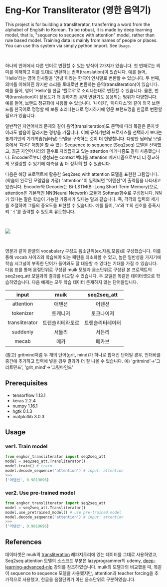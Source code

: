 # Eng-Kor Transliterator (영한 음역기)

This project is for building a transliterator, transferring a word from the alphabet of Englsih to Korean. To be robust, it is made by deep learning model, that is, "sequence to sequence with attention" model, rather than rule based model. Training data is mainly from names of people or places. You can use this system via simply python import. See `Usage`.

<br>

하나의 언어에서 다른 언어로 변환할 수 있는 방식이 2가지가 있습니다. 첫 번째로는 의미를 이해하고 이를 토대로 변환하는 번역(translation)이 있습니다. 예를 들어, 'Hello'라는 영어 인사말을 '안녕'이라는 한국어 인사말로 변환할 수 있습니다. 두 번째, 의미를 이해하진 않지만 소리를 토대로만 변환하는 음역(transliteration)이 있습니다. 예를 들어, 영어 'Hello'를 한글 '헬로우'로 소리나는대로 변환할 수 있습니다. 물론, 번역(translation)이 활용도가 더 강하지만 음역 변환기도 응용되는 범위가 다양합니다. 예를 들어, 브랜드 정규화에 사용할 수 있습니다. '나이키', '아디다스'와 같이 외국 브랜드를 한국어로 명명할 때 보통 소리나는대로 명시하기에 영문 브랜드명을 한글로 변환할 필요가 있습니다.

일반적인 자연어처리 문제와 같이 음역(transliteration)도 문맥에 따라 똑같은 문자셋이라도 발음이 달라지는 경향을 가집니다. 이에 규칙기반의 프로세스를 선택하기 보다는 통계기반의 기계학습(딥러닝) 모델을 구축하는 것이 더 현명합니다. 다양한 딥러닝 모델 중에서 '다:다' 매핑을 할 수 있는 Sequence to sequence (Seq2seq) 모델을 선택했고, 최근 자연어처리의 필수로 자리잡히고 있는 attention 메커니즘도 같이 사용했습니다. Encoder로부터 생성되는 context 벡터를 attention 메커니즘으로부터 더 정교하게 모델링할 수 있기에 예측을 좀 더 정확히 할 수 있습니다.

다음은 해당 프로젝트에 활용한 Seq2seq with attention 모델을 표현한 그림입니다. (학습이 완료된 모델임을 가정) "attention"이 입력되면 "어텐션"이 출력됨을 나타내고 있습니다. Encoder와 Decoder는 Bi-LSTM(Bi-Long Short-Term Memory)으로, attention은 기본적인 NN(Neural Network) 모듈과 Softmax함수로 구성됩니다. NN가 있다는 말은 학습이 가능한 가중치가 있다는 말과 같습니다. 즉, 각각의 입력의 세기를 조절하여 그들의 중요도를 표현할 수 있습니다. 예를 들어, 'a'와 't'의 신호를 증폭시켜 'ㅓ'를 출력할 수 있도록 유도합니다.

<br>

![](/assets/diagram.PNG)

<br>

영문과 같이 한글의 vocabulary 구성도 음소단위(ex.자음,모음)로 구성했습니다. 이를 통해 vocab 사이즈와 학습해야 되는 패턴을 최소화할 수 있고, 높은 일반성을 가지기에 학습 시그널이 부족한 단어가 들어와도 잘 대응할 수 있다는 기대를 가질 수 있습니다. 다음 표를 통해 음절단위로 구성된 muik 모델과 음소단위로 구성된 본 프로젝트의 seq2seq_att 모델과의 결과를 비교할 수 있습니다. 두 모델은 똑같은 데이터셋으로 학습하였습니다. 다음 예제는 모두 학습 데이터 존재하지 않는 단어들입니다.

| input           | muik          |    seq2seq_att    |
| :-------------: |:-------------:|:------:|
| attention      | 애텐션           |   어텐션   |
| tokenizer      | 토케니저         |   토크나이저   |
| transliterator | 트랜슬리테라토르   | 트랜슬리터레이터 |
| suddenly       | 서들리          | 서든리
| mecab          | 메카            | 메카브   |

(참고) gritmind처럼 두 개의 단어(grit, mind)가 하나로 합쳐진 단어일 경우, 언더바를 중간에 추가하고 입력에 넣을 경우 결과가 더 잘 나올 수 있습니다. 예) 'gritmind'->'그리트민드', 'grit_mind'->'그릿마인드'


## Prerequisites
* tensorflow 1.13.1
* keras 2.2.4
* numpy 1.16.1
* hgtk 0.1.3
* matplotlib 3.0.3


## Usage

### ver1. Train model

```python
from engkor_transliterator import seq2seq_att
model = seq2seq_att.Transliterator()
model.train() # train
model.decode_sequence('attention') # input: attention
>>>
('어텐션', 0.9819696)
```

### ver2. Use pre-trained model

```python
from engkor_transliterator import seq2seq_att
model = seq2seq_att.Transliterator()
model.use_pretrained_model() # use pre-trained model
model.decode_sequence('attention') # input: attention
>>>
('어텐션', 0.9819696)
```


## References

데이터셋은 muik의 [transliteration](https://github.com/muik/transliteration) 레파지토리에 있는 데이터를 그대로 사용하였고, Seq2seq attention 모델의 소스코드 부분은 lazyprogrammer의 udemy, [deep-learning-advanced-nlp](https://deeplearningcourses.com/c/deep-learning-advanced-nlp
) 강의를 참조하였습니다. muik의 모델과의 비교했을 때, 똑같이 sequence to sequence 모델을 사용했지만, attention과 teacher forcing을 추가적으로 사용했고, 한글을 음절단위가 아닌 음소단위로 구분하였습니다.
